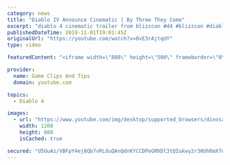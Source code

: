 ```yaml
---
category: news
title: "Diablo IV Announce Cinematic | By Three They Come"
excerpt: "diablo 4 cinematic trailer from blizzcon #d4 #blizzcon #diablo."
publishedDateTime: 2019-11-01T19:01:45Z
originalUrl: "https://youtube.com/watch?v=0vE3rAjtqUY"
type: video

featuredContent: "<iframe width=\"800\" height=\"500\" frameborder=\"0\" src=\"https://www.youtube.com/embed/0vE3rAjtqUY\" allow=\"accelerometer; autoplay; encrypted-media; gyroscope; picture-in-picture\" allowfullscreen></iframe>"

provider:
  name: Game Clips And Tips
  domain: youtube.com

topics:
  - Diablo 4

images:
  - url: "https://www.youtube.com/img/desktop/supported_browsers/dinosaur.png"
    width: 1200
    height: 800
    isCached: true

secured: "U5UuAz/VBFpY4ej8Qb7vRLduQAnQdnKYCCDPeGMXDl3tQIukwy2r30UhRmX7ozDwT0NJfEaafeMuJqofaBK+3giJ+CUtA9nKPtTqqoDIGyT9G3ZIcmqFIKorHgluWBXX7mYYAWt4rglSsFWPw+5xRj9ywEN1pL3wrGBvIAl3nZvbmUD4XnGxHKbSz8Dz628Ilip9bF7eT2m/hMLvg2W/mXu+nLkk8psZMYdZ03sSY68JUhM90K6A1mVoPdCvIDvjm4Iljp63EwTHCDy706eCYk04JtiFQEzBKGN8PpJEvlYrOFa6pgkOpDi3jMgtf0YgpD3NtVF/pEIX8ku6fZl8DJdCJSKkRelVurH08I40Yd+QvDCxPlSwiMdXYfsvmdkQxrce2zBsrDha+ZMhl7dlxw==;oWU5R6o8Ld7A9eJUMmUw+w=="
---
```



